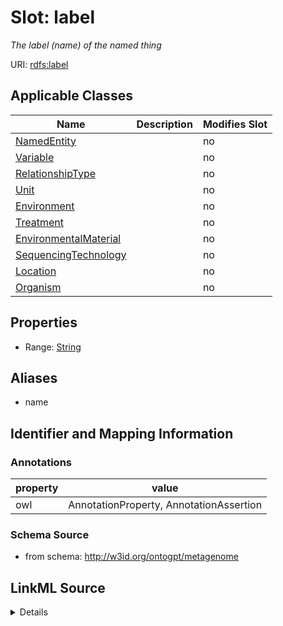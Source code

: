 

# Slot: label


_The label (name) of the named thing_



URI: [rdfs:label](http://www.w3.org/2000/01/rdf-schema#label)



<!-- no inheritance hierarchy -->





## Applicable Classes

| Name | Description | Modifies Slot |
| --- | --- | --- |
| [NamedEntity](NamedEntity.md) |  |  no  |
| [Variable](Variable.md) |  |  no  |
| [RelationshipType](RelationshipType.md) |  |  no  |
| [Unit](Unit.md) |  |  no  |
| [Environment](Environment.md) |  |  no  |
| [Treatment](Treatment.md) |  |  no  |
| [EnvironmentalMaterial](EnvironmentalMaterial.md) |  |  no  |
| [SequencingTechnology](SequencingTechnology.md) |  |  no  |
| [Location](Location.md) |  |  no  |
| [Organism](Organism.md) |  |  no  |







## Properties

* Range: [String](String.md)



## Aliases


* name



## Identifier and Mapping Information





### Annotations

| property | value |
| --- | --- |
| owl | AnnotationProperty, AnnotationAssertion |



### Schema Source


* from schema: http://w3id.org/ontogpt/metagenome




## LinkML Source

<details>
```yaml
name: label
annotations:
  owl:
    tag: owl
    value: AnnotationProperty, AnnotationAssertion
description: The label (name) of the named thing
from_schema: http://w3id.org/ontogpt/metagenome
aliases:
- name
rank: 1000
slot_uri: rdfs:label
alias: label
owner: NamedEntity
domain_of:
- NamedEntity
range: string

```
</details>